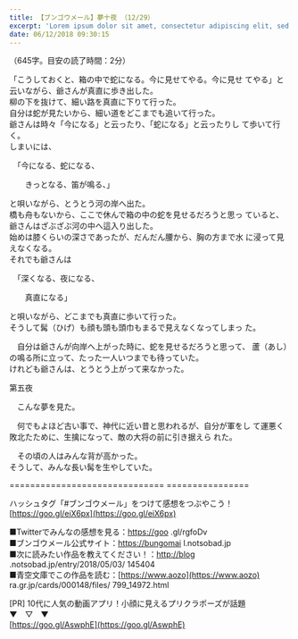 ```yaml
---
title: 【ブンゴウメール】夢十夜 （12/29）
excerpt: 'Lorem ipsum dolor sit amet, consectetur adipiscing elit, sed do eiusmod tempor incididunt ut labore et dolore magna aliqua. Praesent elementum facilisis leo vel fringilla est ullamcorper eget. At imperdiet dui accumsan sit amet nulla facilisi morbi tempus.'
date: 06/12/2018 09:30:15
---
```


（645字。目安の読了時間：2分）

  
「こうしておくと、箱の中で蛇になる。今に見せてやる。今に見せ てやる」と云いながら、爺さんが真直に歩き出した。  
柳の下を抜けて、細い路を真直に下りて行った。  
自分は蛇が見たいから、細い道をどこまでも追いて行った。  
爺さんは時々「今になる」と云ったり、「蛇になる」と云ったりし て歩いて行く。  
しまいには、

　「今になる、蛇になる、

　　きっとなる、笛が鳴る、」

と唄いながら、とうとう河の岸へ出た。  
橋も舟もないから、ここで休んで箱の中の蛇を見せるだろうと思っ ていると、爺さんはざぶざぶ河の中へ這入り出した。  
始めは膝くらいの深さであったが、だんだん腰から、胸の方まで水 に浸って見えなくなる。  
それでも爺さんは

　「深くなる、夜になる、

　　真直になる」

と唄いながら、どこまでも真直に歩いて行った。  
そうして髯（ひげ）も顔も頭も頭巾もまるで見えなくなってしまっ た。

  
　自分は爺さんが向岸へ上がった時に、蛇を見せるだろうと思って、 蘆（あし）の鳴る所に立って、たった一人いつまでも待っていた。  
けれども爺さんは、とうとう上がって来なかった。

第五夜

  
　こんな夢を見た。

  
　何でもよほど古い事で、神代に近い昔と思われるが、自分が軍をし て運悪く敗北たために、生擒になって、敵の大将の前に引き据えら れた。

  
　その頃の人はみんな背が高かった。  
そうして、みんな長い髯を生やしていた。

\============================== ================

ハッシュタグ「#ブンゴウメール」をつけて感想をつぶやこう！ [https://goo.gl/eiX6px](https://goo.gl/eiX6px)

■Twitterでみんなの感想を見る：[https://goo](https://goo) .gl/rgfoDv  
■ブンゴウメール公式サイト：[https://bungomai](https://bungomai) l.notsobad.jp  
■次に読みたい作品を教えてください！：[http://blog](http://blog) .notsobad.jp/entry/2018/05/03/ 145404  
■青空文庫でこの作品を読む：[https://www.aozo](https://www.aozo) ra.gr.jp/cards/000148/files/ 799\_14972.html

\[PR\] 10代に人気の動画アプリ！小顔に見えるプリクラポーズが話題  
▼　▽　▼  
[https://goo.gl/AswphE](https://goo.gl/AswphE)